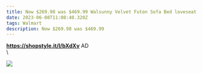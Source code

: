 ```yaml
---
title: Now $269.98 was $469.99 Walsunny Velvet Futon Sofa Bed loveseat Couch Walmart
date: 2023-06-08T11:08:40.320Z
tags: Walmart
description: Now $269.98 was $469.99
---
```

**https://shopstyle.it/l/bXdXv**
AD\
\

<!--StartFragment-->

![](https://i5.walmartimages.com/asr/034a87be-6ac0-40ef-b970-a5c48606468d.77eb40d6b616d63e62a6fb223710bdd5.jpeg)

<!--EndFragment-->